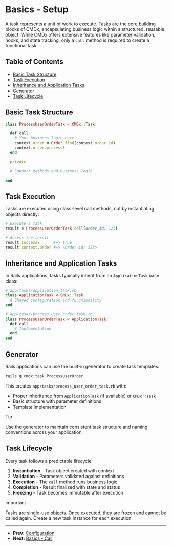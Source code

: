 # Basics - Setup

A task represents a unit of work to execute. Tasks are the core building blocks
of CMDx, encapsulating business logic within a structured, reusable object. While
CMDx offers extensive features like parameter validation, hooks, and state tracking,
only a `call` method is required to create a functional task.

## Table of Contents

- [Basic Task Structure](#basic-task-structure)
- [Task Execution](#task-execution)
- [Inheritance and Application Tasks](#inheritance-and-application-tasks)
- [Generator](#generator)
- [Task Lifecycle](#task-lifecycle)

## Basic Task Structure

```ruby
class ProcessUserOrderTask < CMDx::Task

  def call
    # Your business logic here
    context.order = Order.find(context.order_id)
    context.order.process!
  end

  private

  # Support methods and business logic

end
```

## Task Execution

Tasks are executed using class-level call methods, not by instantiating objects directly:

```ruby
# Execute a task
result = ProcessUserOrderTask.call(order_id: 123)

# Access the result
result.success?      #=> true
result.context.order #=> <Order id: 123>
```

## Inheritance and Application Tasks

In Rails applications, tasks typically inherit from an `ApplicationTask` base class:

```ruby
# app/tasks/application_task.rb
class ApplicationTask < CMDx::Task
  # Shared configuration and functionality
end

# app/tasks/process_user_order_task.rb
class ProcessUserOrderTask < ApplicationTask
  def call
    # Implementation
  end
end
```

## Generator

Rails applications can use the built-in generator to create task templates:

```bash
rails g cmdx:task ProcessUserOrder
```

This creates `app/tasks/process_user_order_task.rb` with:
- Proper inheritance from `ApplicationTask` (if available) or `CMDx::Task`
- Basic structure with parameter definitions
- Template implementation

> [!TIP]
> Use the generator to maintain consistent task structure and naming conventions across your application.

## Task Lifecycle

Every task follows a predictable lifecycle:

1. **Instantiation** - Task object created with context
2. **Validation** - Parameters validated against definitions
3. **Execution** - The `call` method runs business logic
4. **Completion** - Result finalized with state and status
5. **Freezing** - Task becomes immutable after execution

> [!IMPORTANT]
> Tasks are single-use objects. Once executed, they are frozen and cannot
> be called again. Create a new task instance for each execution.

---

- **Prev:** [Configuration](../configuration.md)
- **Next:** [Basics - Call](call.md)
